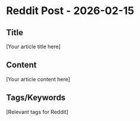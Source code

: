 # Reddit Post - 2026-02-15

## Title
[Your article title here]

## Content
[Your article content here]

## Tags/Keywords
[Relevant tags for Reddit]
